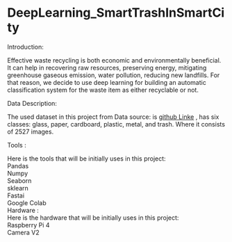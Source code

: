 # DeepLearning_SmartTrashInSmartCity

Introduction:

Effective waste recycling is both economic and environmentally beneficial. It can help in recovering raw resources, preserving energy, mitigating greenhouse gaseous emission, water pollution, reducing new landfills. For that reason, we decide to use deep learning for building an automatic classification system for the waste item as either recyclable or not.

Data Description:

The used dataset in this project from Data source: is [github Linke](https://github.com/MostefaBen/Trash-classification) , has six classes: glass, paper, cardboard, plastic, metal, and trash. Where it consists of 2527 images.

Tools :

Here is the tools that will be initially uses in this project: </br>
Pandas  </br>
Numpy   </br>
Seaborn  </br>
sklearn  </br>
Fastai  </br>
Google Colab   </br>
Hardware :  </br>
Here is the hardware that will be initially uses in this project:  </br>
Raspberry Pi 4  </br>
Camera V2  </br>




